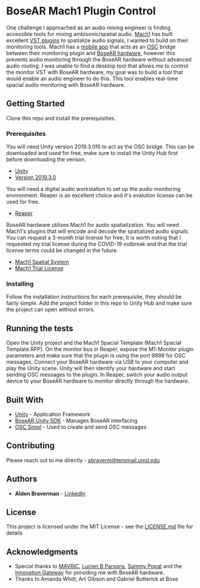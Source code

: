 # BoseAR Mach1 Plugin Control

One challenge I approached as an audio mixing engineer is finding accessible tools for mixing ambisonic/spatial audio. [Mach1](https://www.mach1.tech/) has built excellent [VST plugins](https://www.mach1.tech/downloads) to spatialize audio signals, I wanted to build on their monitoring tools. Mach1 has a [mobile app](https://apps.apple.com/us/app/m1-mntr-ctrl/id1486961476?ls=1) that acts as an [OSC](http://opensoundcontrol.org/introduction-osc) bridge between their monitoring plugin and [BoseAR hardware](https://www.bose.com/en_us/better_with_bose/augmented_reality.html), however this prevents audio monitoring through the BoseAR hardware without advanced audio routing. I was unable to find a desktop tool that allows me to control the monitor VST with BoseAR hardware, my goal was to build a tool that would enable an audio engineer to do this. This tool enables real-time spacial audio monitoring with BoseAR hardware.

## Getting Started

Clone this repo and install the prerequisities.

### Prerequisites

You will need Unity version 2019.3.0f6 to act as the OSC bridge. This can be downloaded and used for free, make sure to install the Unity Hub first before downloading the verison.
* [Unity](https://unity3d.com/get-unity/download)
* [Version 2019.3.0](https://unity3d.com/get-unity/download/archive)

You will need a digital audio workstation to set up the audio monitoring environment. Reaper is an excellent choice and it's evalution license can be used for free.
* [Reaper](https://www.reaper.fm/)

BoseAR hardware utilizes Mach1 for audio spatialization. You will need Mach1's plugins that will encode and decode the spatialized audio signals. You can request a 3-month trial license for free; It is worth noting that I requested my trial license during the COVID-19 outbreak and that the trial license terms could be changed in the future.
* [Mach1 Spatial System](https://www.mach1.tech/downloads)
* [Mach1 Trial License](https://www.mach1.tech/trial)


### Installing

Follow the installation instructions for each prerequisite, they should be fairly simple. Add the project folder in this repo to Unity Hub and make sure the project can open without errors. 

## Running the tests

Open the Unity project and the Mach1 Spacial Template (Mach1 Spacial Template.RPP). On the monitor bus in Reaper, expose the M1-Monitor plugin parameters and make sure that the plugin is using the port 9898 for OSC messages. Connect your BoseAR hardware via USB to your computer and play the Unity scene. Unity will then identify your hardware and start sending OSC messages to the plugin. In Reaper, switch your audio output device to your BoseAR hardware to monitor directly through the hardware.

## Built With

* [Unity](https://unity3d.com/get-unity/download) - Application Framework
* [BoseAR Unity SDK](https://developer.bose.com/bose-ar/unity) - Manages BoseAR interfacing
* [OSC Simpl](https://assetstore.unity.com/packages/tools/input-management/osc-simpl-53710) - Used to create and send OSC messages

## Contributing

Please reach out to me directly - abraverm@terpmail.umd.edu

## Authors

* **Alden Braverman** - [LinkedIn](https://www.linkedin.com/in/alden-braverman-87ba48126/)

## License

This project is licensed under the MIT License - see the [LICENSE.md](LICENSE.md) file for details

## Acknowledgments

* Special thanks to [MAVRIC](https://mavric.umd.edu/), [Lucien B Parsons](https://www.linkedin.com/in/lucienp/), [Sammy Popat](https://www.linkedin.com/in/sameerpopat/) and the [Innovation Gateway](https://innovate.umd.edu/) for providing me with BoseAR hardware.
* Thanks to Amanda Whitt, Art Gibson and Gabriel Butterick at Bose


